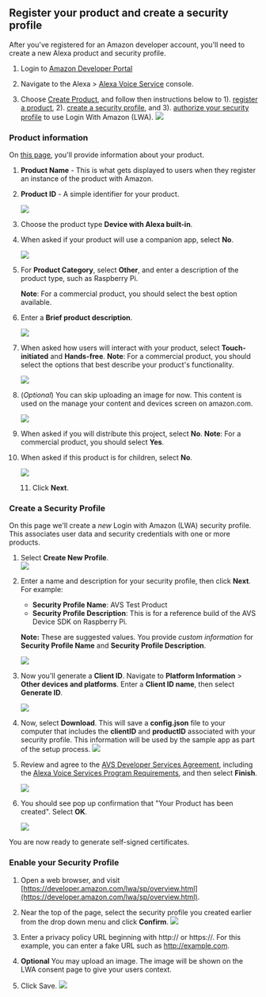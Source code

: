## Register your product and create a security profile

After you've registered for an Amazon developer account, you'll need to create a new Alexa product and security profile.

1. Login to [Amazon Developer Portal](https://developer.amazon.com/login.html)

2. Navigate to the Alexa > [Alexa Voice Service](https://developer.amazon.com/avs/home.html#/avs/home) console.
3. Choose [Create Product](https://m.media-amazon.com/images/G/01/mobile-apps/dex/avs/sdk/create-product._CB1539978229_.png), and follow then instructions below to 1). [register a product](https://github.com/alexa/avs-device-sdk/wiki/Create-Security-Profile#product-information), 2). [create a security profile](https://github.com/alexa/avs-device-sdk/wiki/Create-Security-Profile#create-a-security-profile), and 3). [authorize your security profile](https://github.com/alexa/avs-device-sdk/wiki/Create-Security-Profile#enable-your-security-profile) to use Login With Amazon (LWA).
	![](https://m.media-amazon.com/images/G/01/mobile-apps/dex/avs/sdk/create-product._CB1539978229_.png)

### Product information

On [this page](https://developer.amazon.com/avs/home.html#/avs/products/new), you'll provide information about your product.

1. **Product Name** - This is what gets displayed to users when they register an instance of the product with Amazon.

2. **Product ID** - A simple identifier for your product.

   ![](https://m.media-amazon.com/images/G/01/mobile-apps/dex/avs/sdk/product-information.png)

3. Choose the product type **Device with Alexa built-in**.  

4. When asked if your product will use a companion app, select **No**.

   ![](https://m.media-amazon.com/images/G/01/mobile-apps/dex/avs/sdk/type-and-app.png)

5. For **Product Category**, select **Other**, and enter a description of the product type, such as Raspberry Pi.

    **Note**: For a commercial product, you should select the best option available.

6. Enter a **Brief product description**.

   ![](https://m.media-amazon.com/images/G/01/mobile-apps/dex/avs/sdk/product-category.png)

7. When asked how users will interact with your product, select **Touch-initiated** and **Hands-free**. **Note**: For a commercial product, you should select the options that best describe your product's functionality.

    ![](https://m.media-amazon.com/images/G/01/mobile-apps/dex/avs/sdk/interact.png)

8. (*Optional*) You can skip uploading an image for now. This content is used on the manage your content and devices screen on amazon.com.

    ![](https://m.media-amazon.com/images/G/01/mobile-apps/dex/avs/sdk/product_image.png)

9. When asked if you will distribute this project, select **No**. **Note**: For a commercial product, you should select **Yes**.

10. When asked if this product is for children, select **No**.

    ![](https://m.media-amazon.com/images/G/01/mobile-apps/dex/avs/sdk/avs-product-info-3.png)

    11. Click **Next**.

### Create a Security Profile  

On this page we'll create a *new* Login with Amazon (LWA) security profile. This associates user data and security credentials with one or more products.

1. Select **Create New Profile**.  
	![](https://m.media-amazon.com/images/G/01/mobile-apps/dex/avs/sdk/create-new-security-profile.png)

2. Enter a name and description for your security profile, then click **Next**. For example:
	 - **Security Profile Name**: AVS Test Product
	 - **Security Profile Description**: This is for a reference build of the AVS Device SDK on Raspberry Pi.

   **Note:** These are suggested values. You provide *custom information* for **Security Profile Name** and **Security Profile Description**.

   ![](https://m.media-amazon.com/images/G/01/mobile-apps/dex/avs/sdk/new-security-profile-fields.png)

3. Now you'll generate a **Client ID**. Navigate to **Platform Information** > **Other devices and platforms**. Enter a **Client ID name**, then select **Generate ID**.

    ![](https://m.media-amazon.com/images/G/01/mobile-apps/dex/avs/sdk/security-profile-generate-id.png)

4. Now, select **Download**. This will save a **config.json** file to your computer that includes the **clientID** and **productID** associated with your security profile. This information will be used by the sample app as part of the setup process.
    ![](https://m.media-amazon.com/images/G/01/mobile-apps/dex/avs/sdk/download.png)

5. Review and agree to the [AVS Developer Services Agreement](https://developer.amazon.com/support/legal/alexa/alexa-voice-service/terms-and-agreements#Alexa%20Voice%20Service%20Agreement), including the [Alexa Voice Services Program Requirements](https://developer.amazon.com/support/legal/alexa/alexa-voice-service/terms-and-agreements#Alexa%20Voice%20Service%20Program%20Requirements), and then select **Finish**.

    ![](https://m.media-amazon.com/images/G/01/mobile-apps/dex/avs/sdk/avs_developer_agreement._CB1539968709_.png)

6. You should see pop up confirmation that "Your Product has been created". Select **OK**.

    ![](https://m.media-amazon.com/images/G/01/mobile-apps/dex/avs/sdk/product-created.png)

You are now ready to generate self-signed certificates.

### Enable your Security Profile

1. Open a web browser, and visit [https://developer.amazon.com/lwa/sp/overview.html](https://developer.amazon.com/lwa/sp/overview.html).

2. Near the top of the page, select the security profile you created earlier from the drop down menu and click **Confirm**.
![](https://github.com/alexa/alexa-avs-sample-app/wiki/assets/avs-lwa-choose-security-profile.png)

3. Enter a privacy policy URL beginning with http:// or https://. For this example, you can enter a fake URL such as http://example.com.

4. **Optional** You may upload an image. The image will be shown on the LWA consent page to give your users context.

5. Click Save.
   ![](https://github.com/alexa/alexa-avs-sample-app/wiki/assets/avs-privacy-url.png)
